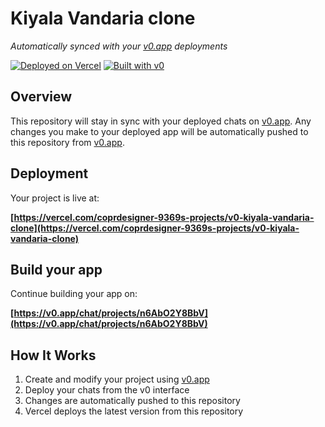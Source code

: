 # Kiyala Vandaria clone

*Automatically synced with your [v0.app](https://v0.app) deployments*

[![Deployed on Vercel](https://img.shields.io/badge/Deployed%20on-Vercel-black?style=for-the-badge&logo=vercel)](https://vercel.com/coprdesigner-9369s-projects/v0-kiyala-vandaria-clone)
[![Built with v0](https://img.shields.io/badge/Built%20with-v0.app-black?style=for-the-badge)](https://v0.app/chat/projects/n6AbO2Y8BbV)

## Overview

This repository will stay in sync with your deployed chats on [v0.app](https://v0.app).
Any changes you make to your deployed app will be automatically pushed to this repository from [v0.app](https://v0.app).

## Deployment

Your project is live at:

**[https://vercel.com/coprdesigner-9369s-projects/v0-kiyala-vandaria-clone](https://vercel.com/coprdesigner-9369s-projects/v0-kiyala-vandaria-clone)**

## Build your app

Continue building your app on:

**[https://v0.app/chat/projects/n6AbO2Y8BbV](https://v0.app/chat/projects/n6AbO2Y8BbV)**

## How It Works

1. Create and modify your project using [v0.app](https://v0.app)
2. Deploy your chats from the v0 interface
3. Changes are automatically pushed to this repository
4. Vercel deploys the latest version from this repository